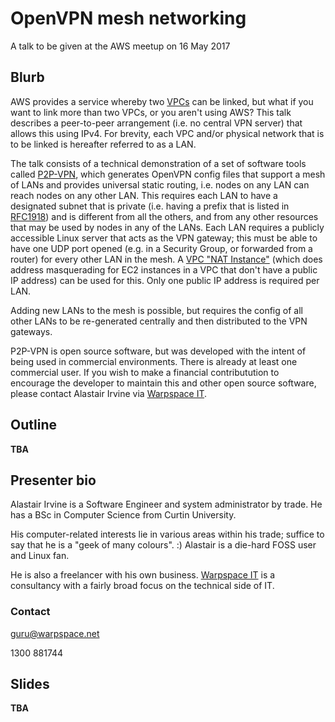 # OpenVPN mesh networking
A talk to be given at the AWS meetup
on 16 May 2017

## Blurb
AWS provides a service whereby two [VPCs][AWS-VPC] can be linked, but what if you want to link more than two VPCs, or you aren't using AWS?  This talk describes a peer-to-peer arrangement (i.e. no central VPN server) that allows this using IPv4.  For brevity, each VPC and/or physical network that is to be linked is hereafter referred to as a LAN.

The talk consists of a technical demonstration of a set of software tools called [P2P-VPN](https://github.com/unixnut/P2P-VPN), which generates OpenVPN config files that support a mesh of LANs and provides universal static routing, i.e. nodes on any LAN can reach nodes on any other LAN.  This requires each LAN to have a designated subnet that is private (i.e. having a prefix that is listed in [RFC1918][]) and is different from all the others, and from any other resources that may be used by nodes in any of the LANs.  Each LAN requires a publicly accessible Linux server that acts as the VPN gateway; this must be able to have one UDP port opened (e.g. in a Security Group, or forwarded from a router) for every other LAN in the mesh.  A [VPC "NAT Instance"][VPC-NAT] (which does address masquerading for EC2 instances in a VPC that don't have a public IP address) can be used for this.  Only one public IP address is required per LAN.

Adding new LANs to the mesh is possible, but requires the config of all other LANs to be re-generated centrally and then distributed to the VPN gateways.

P2P-VPN is open source software, but was developed with the intent of being used in commercial environments.  There is already at least one commercial user.  If you wish to make a financial contributution to encourage the developer to maintain this and other open source software, please contact Alastair Irvine via [Warpspace IT](http://www.warpspace.net/).

[AWS-VPC]: https://aws.amazon.com/vpc/
[RFC1918]: http://www.faqs.org/rfcs/rfc1918.html "Address Allocation for Private Internets"
[VPC-NAT]: http://docs.aws.amazon.com/AmazonVPC/latest/UserGuide/VPC_NAT_Instance.html

## Outline

**TBA**

## Presenter bio

Alastair Irvine is a Software Engineer and system administrator by trade.  He has a BSc in Computer Science from Curtin University.

His computer-related interests lie in various areas within his trade; suffice to say that he is a "geek of many colours". :)  Alastair is a die-hard FOSS user and Linux fan.

He is also a freelancer with his own business.  [Warpspace IT](http://www.warpspace.net/) is a consultancy with a fairly broad focus on the technical side of IT.

### Contact

guru@warpspace.net

1300 881744

## Slides

**TBA**
